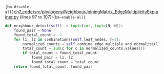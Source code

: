 `{bm-disable-all}`[ch7_code/src/phylogeny/NeighbourJoiningMatrix_EdgeMultiplicityExplainer.py](ch7_code/src/phylogeny/NeighbourJoiningMatrix_EdgeMultiplicityExplainer.py) (lines 97 to 107):`{bm-enable-all}`

```python
def neighbour_detect(self) -> tuple[int, tuple[N, N]]:
    found_pair = None
    found_total_count = -1
    for l1, l2 in combinations(self.leaf_nodes, r=2):
        normalized_counts = self.combine_edge_multiple_and_normalize(l1, l2)
        total_count = sum(c for c in normalized_counts.values())
        if total_count > found_total_count:
            found_pair = l1, l2
            found_total_count = total_count
    return found_total_count, found_pair
```